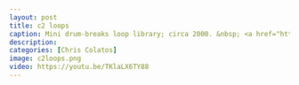 ```yaml
---
layout: post
title: c2 loops
caption: Mini drum-breaks loop library; circa 2000. &nbsp; <a href="https://github.com/ccolatos/ccolatos.github.io/raw/master/c2%20Loops.zip"> CLICK <font color="red">HERE</font> TO DOWNLOAD 20 LOOPS</a> 
description: 
categories: [Chris Colatos]
image: c2loops.png
video: https://youtu.be/TKlaLX6TY88
---
```

